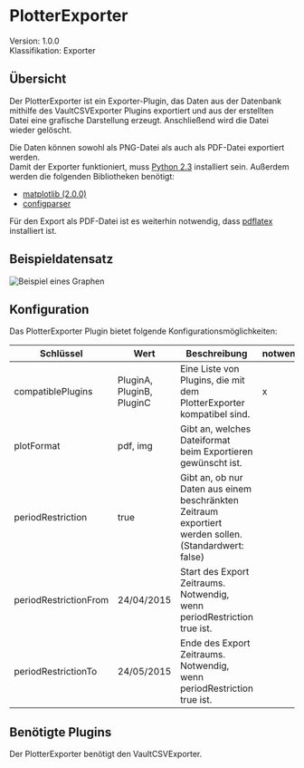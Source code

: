 # PlotterExporter
Version: 1.0.0  
Klassifikation: Exporter

Übersicht
-----
Der PlotterExporter ist ein Exporter-Plugin, das Daten aus der Datenbank mithilfe des VaultCSVExporter Plugins exportiert und aus der erstellten Datei eine grafische Darstellung erzeugt. Anschließend wird die Datei wieder gelöscht.

Die Daten können sowohl als PNG-Datei als auch als PDF-Datei exportiert werden.  
Damit der Exporter funktioniert, muss [Python 2.3](https://www.python.org/download/releases/2.3/) installiert sein. 
Außerdem werden die folgenden Bibliotheken benötigt:

- [matplotlib (2.0.0)](https://matplotlib.org/2.0.0/index.html)
- [configparser](https://docs.python.org/2/library/configparser.html)

Für den Export als PDF-Datei ist es weiterhin notwendig, dass [pdflatex](https://www.latex-project.org/get/#tex-distributions) installiert ist.

Beispieldatensatz
-----
![Beispiel eines Graphen](https://i.imgur.com/TijPvyA.png)

Konfiguration
-----
Das PlotterExporter Plugin bietet folgende Konfigurationsmöglichkeiten:

| Schlüssel  | Wert | Beschreibung | notwendig |
| ------------- | ------------- |  ------------- | ------------- |
| compatiblePlugins | PluginA, PluginB, PluginC | Eine Liste von Plugins, die mit dem PlotterExporter kompatibel sind. | x
| plotFormat | pdf, img | Gibt an, welches Dateiformat beim Exportieren gewünscht ist. | 
| periodRestriction | true | Gibt an, ob nur Daten aus einem beschränkten Zeitraum exportiert werden sollen. (Standardwert: false) | 
| periodRestrictionFrom | 24/04/2015 | Start des Export Zeitraums. Notwendig, wenn periodRestriction true ist. |
| periodRestrictionTo | 24/05/2015 | Ende des Export Zeitraums. Notwendig, wenn periodRestriction true ist. |

Benötigte Plugins
-----
Der PlotterExporter benötigt den VaultCSVExporter.